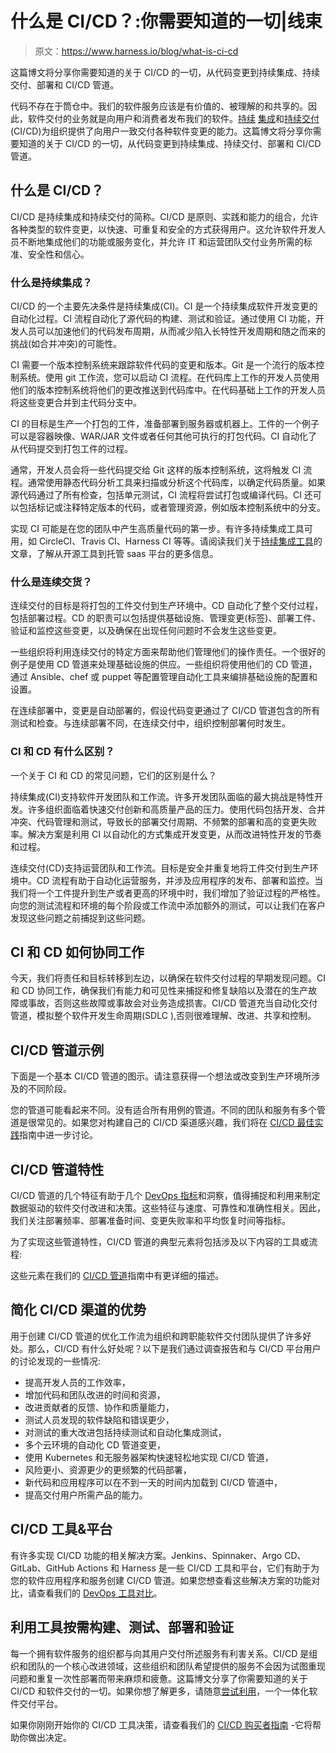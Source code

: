 # 什么是 CI/CD？:你需要知道的一切|线束

> 原文：<https://www.harness.io/blog/what-is-ci-cd>

这篇博文将分享你需要知道的关于 CI/CD 的一切，从代码变更到持续集成、持续交付、部署和 CI/CD 管道。

代码不存在于筒仓中。我们的软件服务应该是有价值的、被理解的和共享的。因此，软件交付的业务就是向用户和消费者发布我们的软件。[持续](https://harness.io/blog/what-is-continuous-integration/) [集成](https://harness.io/blog/what-is-continuous-integration/)和[持续交付](https://harness.io/blog/what-is-continuous-delivery/) (CI/CD)为组织提供了向用户一致交付各种软件变更的能力。这篇博文将分享你需要知道的关于 CI/CD 的一切，从代码变更到持续集成、持续交付、部署和 CI/CD 管道。

## **什么是 CI/CD？**

CI/CD 是持续集成和持续交付的简称。CI/CD 是原则、实践和能力的组合，允许各种类型的软件变更，以快速、可重复和安全的方式获得用户。这允许软件开发人员不断地集成他们的功能或服务变化，并允许 IT 和运营团队交付业务所需的标准、安全性和信心。

### **什么是持续集成？**

CI/CD 的一个主要先决条件是持续集成(CI)。CI 是一个持续集成软件开发变更的自动化过程。CI 流程自动化了源代码的构建、测试和验证。通过使用 CI 功能，开发人员可以加速他们的代码发布周期，从而减少陷入长特性开发周期和随之而来的挑战(如合并冲突)的可能性。

CI 需要一个版本控制系统来跟踪软件代码的变更和版本。Git 是一个流行的版本控制系统。使用 git 工作流，您可以启动 CI 流程。在代码库上工作的开发人员使用他们的版本控制系统将他们的更改推送到代码库中。在代码基础上工作的开发人员将这些变更合并到主代码分支中。

CI 的目标是生产一个打包的工件，准备部署到服务器或机器上。工件的一个例子可以是容器映像、WAR/JAR 文件或者任何其他可执行的打包代码。CI 自动化了从代码提交到打包工件的过程。

通常，开发人员会将一些代码提交给 Git 这样的版本控制系统，这将触发 CI 流程。通常使用静态代码分析工具来扫描或分析这个代码库，以确定代码质量。如果源代码通过了所有检查，包括单元测试，CI 流程将尝试打包或编译代码。CI 还可以包括标记或注释特定版本的代码，或者管理资源，例如版本控制系统中的分支。

实现 CI 可能是在您的团队中产生高质量代码的第一步。有许多持续集成工具可用，如 CircleCI、Travis CI、Harness CI 等等。请阅读我们关于[持续集成工具](https://harness.io/blog/continuous-integration-tools/)的文章，了解从开源工具到托管 saas 平台的更多信息。

### **什么是连续交货？**

连续交付的目标是将打包的工件交付到生产环境中。CD 自动化了整个交付过程，包括部署过程。CD 的职责可以包括提供基础设施、管理变更(标签)、部署工件、验证和监控这些变更，以及确保在出现任何问题时不会发生这些变更。

一些组织将利用连续交付的特定方面来帮助他们管理他们的操作责任。一个很好的例子是使用 CD 管道来处理基础设施的供应。一些组织将使用他们的 CD 管道，通过 Ansible、chef 或 puppet 等配置管理自动化工具来编排基础设施的配置和设置。

在连续部署中，变更是自动部署的，假设代码变更通过了 CI/CD 管道包含的所有测试和检查。与连续部署不同，在连续交付中，组织控制部署何时发生。

### **CI 和 CD 有什么区别？**

一个关于 CI 和 CD 的常见问题，它们的区别是什么？

持续集成(CI)支持软件开发团队和工作流。许多开发团队面临的最大挑战是特性开发。许多组织面临着快速交付创新和高质量产品的压力。使用代码包括开发、合并冲突、代码管理和测试，导致长的部署交付周期、不频繁的部署和高的变更失败率。解决方案是利用 CI 以自动化的方式集成开发变更，从而改进特性开发的节奏和过程。

连续交付(CD)支持运营团队和工作流。目标是安全并重复地将工件交付到生产环境中。CD 流程有助于自动化运营服务，并涉及应用程序的发布、部署和监控。当我们将一个工件提升到生产或者更高的环境中时，我们增加了验证过程的严格性。向您的测试流程和环境的每个阶段或工作流中添加额外的测试，可以让我们在客户发现这些问题之前捕捉到这些问题。

## **CI 和 CD 如何协同工作**

今天，我们将责任和目标转移到左边，以确保在软件交付过程的早期发现问题。CI 和 CD 协同工作，确保我们有能力和可见性来捕捉和修复缺陷以及潜在的生产故障或事故，否则这些故障或事故会对业务造成损害。CI/CD 管道充当自动化交付管道，模拟整个软件开发生命周期(SDLC ),否则很难理解、改进、共享和控制。

## **CI/CD 管道示例**

下面是一个基本 CI/CD 管道的图示。请注意获得一个想法或改变到生产环境所涉及的不同阶段。

您的管道可能看起来不同。没有适合所有用例的管道。不同的团队和服务有多个管道是很常见的。如果您对构建自己的 CI/CD 渠道感兴趣，我们将在 [CI/CD 最佳实践](https://harness.io/blog/ci-cd-best-practices/)指南中进一步讨论。

## **CI/CD 管道特性**

CI/CD 管道的几个特征有助于几个 [DevOps 指标](https://harness.io/blog/dora-metrics/)和洞察，值得捕捉和利用来制定数据驱动的软件交付改进和决策。这些特征与速度、可靠性和准确性相关。因此，我们关注部署频率、部署准备时间、变更失败率和平均恢复时间等指标。

为了实现这些管道特性，CI/CD 管道的典型元素将包括涉及以下内容的工具或流程:

这些元素在我们的 [CI/CD 管道](https://harness.io/blog/ci-cd-pipeline/)指南中有更详细的描述。

## **简化 CI/CD 渠道的优势**

用于创建 CI/CD 管道的优化工作流为组织和跨职能软件交付团队提供了许多好处。那么，CI/CD 有什么好处呢？以下是我们通过调查报告和与 CI/CD 平台用户的讨论发现的一些情况:

*   提高开发人员的工作效率，
*   增加代码和团队改进的时间和资源，
*   改进贡献者的反馈、协作和质量能力，
*   测试人员发现的软件缺陷和错误更少，
*   对测试的重大改进包括持续测试和自动化集成测试，
*   多个云环境的自动化 CD 管道变更，
*   使用 Kubernetes 和无服务器架构快速轻松地实现 CI/CD 管道，
*   风险更小、资源更少的更频繁的代码部署，
*   新代码和应用程序可以在不到一天的时间内加载到 CI/CD 管道中，
*   提高交付用户所需产品的能力。

## **CI/CD 工具&平台**

有许多实现 CI/CD 功能的相关解决方案。Jenkins、Spinnaker、Argo CD、GitLab、GitHub Actions 和 Harness 是一些 CI/CD 工具和平台，它们有助于为您的软件应用程序和服务创建 CI/CD 管道。如果您想查看这些解决方案的功能对比，请查看我们的 [DevOps 工具对比](https://harness.io/learn/developer/devops-tools/)。

## 利用工具按需构建、测试、部署和验证

每一个拥有软件服务的组织都与向其用户交付所述服务有利害关系。CI/CD 是组织和团队的一个核心改进领域，这些组织和团队希望提供的服务不会因为试图重现问题和重复一次性部署而带来麻烦和疲惫。这篇博文分享了你需要知道的关于 CI/CD 和软件交付的一切。如果你想了解更多，请随意[尝试利用](https://app.harness.io/auth/#/signup)，一个一体化软件交付平台。

如果你刚刚开始你的 CI/CD 工具决策，请查看我们的 [CI/CD 购买者指南](https://harness.io/learn/ebooks/buyers-guide-for-ci-cd-ebook/) -它将帮助你做出决定。